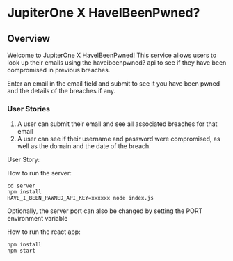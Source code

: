 <h1>JupiterOne X HaveIBeenPwned?</h1>

<h2>Overview</h2>
Welcome to JupiterOne X HaveIBeenPwned! This service allows users to look up their emails using the haveibeenpwned? api to see if they have been compromised in previous breaches. 

Enter an email in the email field and submit to see it you have been pwned and the details of the breaches if any. 


<h3>User Stories</h3>

1. A user can submit their email and see all associated breaches for that email
2. A user can see if their username and password were compromised, as well as the domain and the date of the breach. 


User Story: 

How to run the server:
```
cd server
npm install
HAVE_I_BEEN_PAWNED_API_KEY=xxxxxx node index.js
```
Optionally, the server port can also be changed by setting the PORT environment variable

How to run the react app:
```
npm install
npm start
```

